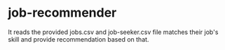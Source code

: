 # job-recommender
It reads the provided jobs.csv and job-seeker.csv file matches their job's skill and provide recommendation based on that.
